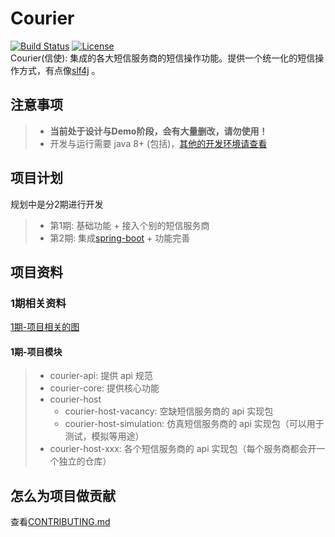 # Courier
[![Build Status](https://travis-ci.org/jinyahuan/courier.svg?branch=master)](https://travis-ci.org/jinyahuan/courier) [![License](http://img.shields.io/:license-apache-brightgreen.svg)](http://www.apache.org/licenses/LICENSE-2.0.html)    
Courier(信使): 集成的各大短信服务商的短信操作功能。提供一个统一化的短信操作方式，有点像[slf4j](https://github.com/qos-ch/slf4j) 。

## 注意事项
> * **当前处于设计与Demo阶段，会有大量删改，请勿使用！**
> * 开发与运行需要 java 8+ (包括)，[其他的开发环境请查看][contributing_dev_env_uri]

## 项目计划
规划中是分2期进行开发
> * 第1期: 基础功能 + 接入个别的短信服务商
> * 第2期: 集成[spring-boot](https://github.com/spring-projects/spring-boot) + 功能完善

## 项目资料
### 1期相关资料
[1期-项目相关的图](https://www.processon.com/view/link/5ea38ed41e085346f71d167d)

#### 1期-项目模块
> * courier-api:  提供 api 规范
> * courier-core: 提供核心功能
> * courier-host
>     * courier-host-vacancy:    空缺短信服务商的 api 实现包
>     * courier-host-simulation: 仿真短信服务商的 api 实现包（可以用于测试，模拟等用途）
> * courier-host-xxx: 各个短信服务商的 api 实现包（每个服务商都会开一个独立的仓库）

## 怎么为项目做贡献
查看[CONTRIBUTING.md](CONTRIBUTING.md)

[contributing_dev_env_uri]: ./CONTRIBUTING.md#开发环境
